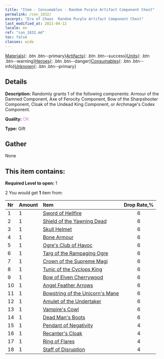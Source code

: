 ```yaml
---
title: "Item - Consumables - Random Purple Artifact Component Chest"
permalink: /con_1832/
excerpt: "Era of Chaos  Random Purple Artifact Component Chest"
last_modified_at: 2021-04-12
locale: en
ref: "con_1832.md"
toc: false
classes: wide
---
```

 [Materials](/Items/){: .btn .btn--primary}[Artifacts](/Items/Artifacts/){: .btn .btn--success}[Units](/Items/Units/){: .btn .btn--warning}[Heroes](/Items/Heroes/){: .btn .btn--danger}[Consumables](/Items/Consumables/){: .btn .btn--info}[Unknown](/Items/Unknown/){: .btn .btn--primary}

## Details
 **Description:** Randomly grants 1 of the following components: Armour of the Damned Component, Axe of Ferocity Component, Bow of the Sharpshooter Component, Cloak of the Undead King Component, or Archmage's Codex Component.

 **Quality:** <span style="color: #DA70D6">OK</span>

 **Type:** Gift

## Gather

  None

## This item contains:

 **Required Level to open:** 1

 2 You would get **1** item  from:

  | Nr | Amount |     Item    | Drop Rate,% |
  |:---|:-------|:------------|:---------:|
  | 1 | 1 | [Sword of Hellfire](/Items/art_121/) | 6 | 
  | 2 | 1 | [Shield of the Yawning Dead](/Items/art_122/) | 6 | 
  | 3 | 1 | [Skull Helmet](/Items/art_123/) | 6 | 
  | 4 | 1 | [Bone Armour](/Items/art_124/) | 6 | 
  | 5 | 1 | [Ogre's Club of Havoc](/Items/art_125/) | 6 | 
  | 6 | 1 | [Targ of the Rampaging Ogre](/Items/art_126/) | 6 | 
  | 7 | 1 | [Crown of the Supreme Magi](/Items/art_127/) | 6 | 
  | 8 | 1 | [Tunic of the Cyclops King](/Items/art_128/) | 6 | 
  | 9 | 1 | [Bow of Elven Cherrywood](/Items/art_103/) | 6 | 
  | 10 | 1 | [Angel Feather Arrows](/Items/art_104/) | 6 | 
  | 11 | 1 | [Bowstring of the Unicorn's Mane](/Items/art_105/) | 6 | 
  | 12 | 1 | [Amulet of the Undertaker](/Items/art_129/) | 6 | 
  | 13 | 1 | [Vampire's Cowl](/Items/art_130/) | 6 | 
  | 14 | 1 | [Dead Man's Boots](/Items/art_131/) | 6 | 
  | 15 | 1 | [Pendant of Negativity](/Items/art_136/) | 4 | 
  | 16 | 1 | [Recanter's Cloak](/Items/art_137/) | 4 | 
  | 17 | 1 | [Ring of Flares](/Items/art_138/) | 4 | 
  | 18 | 1 | [Staff of Disruption](/Items/art_139/) | 4 | 
